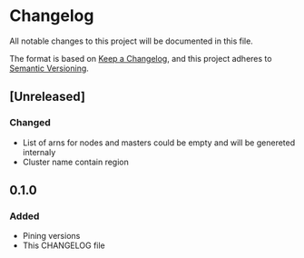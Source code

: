 # Changelog
All notable changes to this project will be documented in this file.

The format is based on [Keep a Changelog](https://keepachangelog.com/en/1.0.0/),
and this project adheres to [Semantic Versioning](https://semver.org/spec/v2.0.0.html).

## [Unreleased]
### Changed
- List of arns for nodes and masters could be empty and will be genereted internaly
- Cluster name contain region

## 0.1.0
### Added
- Pining versions
- This CHANGELOG file


